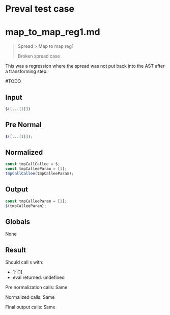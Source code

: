 # Preval test case

# map_to_map_reg1.md

> Spread > Map to map reg1
>
> Broken spread case

This was a regression where the spread was not put back into the AST after a transforming step.

#TODO

## Input

`````js filename=intro
$([...[1]])
`````

## Pre Normal

`````js filename=intro
$([...[1]]);
`````

## Normalized

`````js filename=intro
const tmpCallCallee = $;
const tmpCalleeParam = [1];
tmpCallCallee(tmpCalleeParam);
`````

## Output

`````js filename=intro
const tmpCalleeParam = [1];
$(tmpCalleeParam);
`````

## Globals

None

## Result

Should call `$` with:
 - 1: [1]
 - eval returned: undefined

Pre normalization calls: Same

Normalized calls: Same

Final output calls: Same
